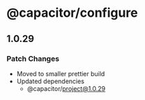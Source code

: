 # @capacitor/configure

## 1.0.29

### Patch Changes

- Moved to smaller prettier build
- Updated dependencies
  - @capacitor/project@1.0.29
